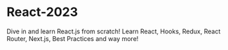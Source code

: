 # React-2023
Dive in and learn React.js from scratch! Learn React, Hooks, Redux, React Router, Next.js, Best Practices and way more!
